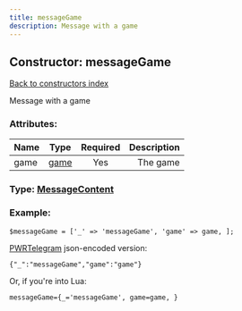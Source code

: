 ```yaml
---
title: messageGame
description: Message with a game
---
```

## Constructor: messageGame  
[Back to constructors index](index.md)



Message with a game

### Attributes:

| Name     |    Type       | Required | Description |
|----------|:-------------:|:--------:|------------:|
|game|[game](../types/game.md) | Yes|The game|



### Type: [MessageContent](../types/MessageContent.md)


### Example:

```
$messageGame = ['_' => 'messageGame', 'game' => game, ];
```  

[PWRTelegram](https://pwrtelegram.xyz) json-encoded version:

```
{"_":"messageGame","game":"game"}
```


Or, if you're into Lua:  


```
messageGame={_='messageGame', game=game, }

```


